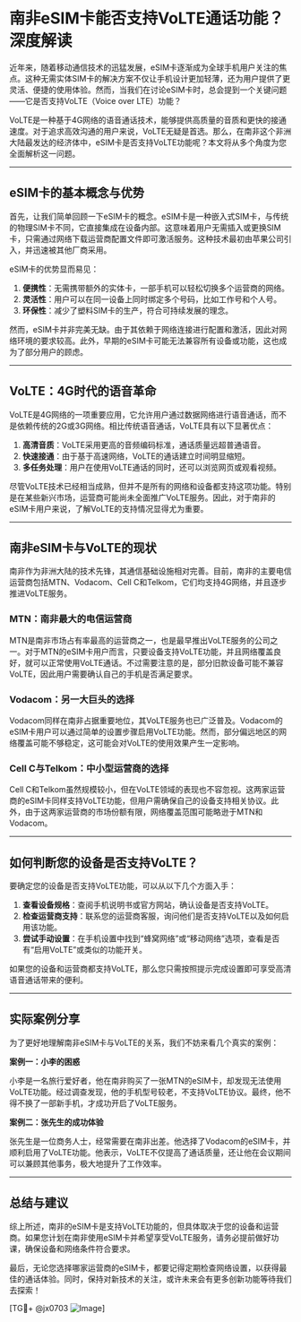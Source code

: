# 南非eSIM卡能否支持VoLTE通话功能？深度解读

近年来，随着移动通信技术的迅猛发展，eSIM卡逐渐成为全球手机用户关注的焦点。这种无需实体SIM卡的解决方案不仅让手机设计更加轻薄，还为用户提供了更灵活、便捷的使用体验。然而，当我们在讨论eSIM卡时，总会提到一个关键问题——它是否支持VoLTE（Voice over LTE）功能？

VoLTE是一种基于4G网络的语音通话技术，能够提供高质量的音质和更快的接通速度。对于追求高效沟通的用户来说，VoLTE无疑是首选。那么，在南非这个非洲大陆最发达的经济体中，eSIM卡是否支持VoLTE功能呢？本文将从多个角度为您全面解析这一问题。

---

## eSIM卡的基本概念与优势

首先，让我们简单回顾一下eSIM卡的概念。eSIM卡是一种嵌入式SIM卡，与传统的物理SIM卡不同，它直接集成在设备内部。这意味着用户无需插入或更换SIM卡，只需通过网络下载运营商配置文件即可激活服务。这种技术最初由苹果公司引入，并迅速被其他厂商采用。

eSIM卡的优势显而易见：

1. **便携性**：无需携带额外的实体卡，一部手机可以轻松切换多个运营商的网络。
2. **灵活性**：用户可以在同一设备上同时绑定多个号码，比如工作号和个人号。
3. **环保性**：减少了塑料SIM卡的生产，符合可持续发展的理念。

然而，eSIM卡并非完美无缺。由于其依赖于网络连接进行配置和激活，因此对网络环境的要求较高。此外，早期的eSIM卡可能无法兼容所有设备或功能，这也成为了部分用户的顾虑。

---

## VoLTE：4G时代的语音革命

VoLTE是4G网络的一项重要应用，它允许用户通过数据网络进行语音通话，而不是依赖传统的2G或3G网络。相比传统语音通话，VoLTE具有以下显著优点：

1. **高清音质**：VoLTE采用更高的音频编码标准，通话质量远超普通语音。
2. **快速接通**：由于基于高速网络，VoLTE的通话建立时间明显缩短。
3. **多任务处理**：用户在使用VoLTE通话的同时，还可以浏览网页或观看视频。

尽管VoLTE技术已经相当成熟，但并不是所有的网络和设备都支持这项功能。特别是在某些新兴市场，运营商可能尚未全面推广VoLTE服务。因此，对于南非的eSIM卡用户来说，了解VoLTE的支持情况显得尤为重要。

---

## 南非eSIM卡与VoLTE的现状

南非作为非洲大陆的技术先锋，其通信基础设施相对完善。目前，南非的主要电信运营商包括MTN、Vodacom、Cell C和Telkom，它们均支持4G网络，并且逐步推进VoLTE服务。

### MTN：南非最大的电信运营商

MTN是南非市场占有率最高的运营商之一，也是最早推出VoLTE服务的公司之一。对于MTN的eSIM卡用户而言，只要设备支持VoLTE功能，并且网络覆盖良好，就可以正常使用VoLTE通话。不过需要注意的是，部分旧款设备可能不兼容VoLTE，因此用户需要确认自己的手机是否满足要求。

### Vodacom：另一大巨头的选择

Vodacom同样在南非占据重要地位，其VoLTE服务也已广泛普及。Vodacom的eSIM卡用户可以通过简单的设置步骤启用VoLTE功能。然而，部分偏远地区的网络覆盖可能不够稳定，这可能会对VoLTE的使用效果产生一定影响。

### Cell C与Telkom：中小型运营商的选择

Cell C和Telkom虽然规模较小，但在VoLTE领域的表现也不容忽视。这两家运营商的eSIM卡同样支持VoLTE功能，但用户需确保自己的设备支持相关协议。此外，由于这两家运营商的市场份额有限，网络覆盖范围可能略逊于MTN和Vodacom。

---

## 如何判断您的设备是否支持VoLTE？

要确定您的设备是否支持VoLTE功能，可以从以下几个方面入手：

1. **查看设备规格**：查阅手机说明书或官方网站，确认设备是否支持VoLTE。
2. **检查运营商支持**：联系您的运营商客服，询问他们是否支持VoLTE以及如何启用该功能。
3. **尝试手动设置**：在手机设置中找到“蜂窝网络”或“移动网络”选项，查看是否有“启用VoLTE”或类似的功能开关。

如果您的设备和运营商都支持VoLTE，那么您只需按照提示完成设置即可享受高清语音通话带来的便利。

---

## 实际案例分享

为了更好地理解南非eSIM卡与VoLTE的关系，我们不妨来看几个真实的案例：

**案例一：小李的困惑**

小李是一名旅行爱好者，他在南非购买了一张MTN的eSIM卡，却发现无法使用VoLTE功能。经过调查发现，他的手机型号较老，不支持VoLTE协议。最终，他不得不换了一部新手机，才成功开启了VoLTE服务。

**案例二：张先生的成功体验**

张先生是一位商务人士，经常需要在南非出差。他选择了Vodacom的eSIM卡，并顺利启用了VoLTE功能。他表示，VoLTE不仅提高了通话质量，还让他在会议期间可以兼顾其他事务，极大地提升了工作效率。

---

## 总结与建议

综上所述，南非的eSIM卡是支持VoLTE功能的，但具体取决于您的设备和运营商。如果您计划在南非使用eSIM卡并希望享受VoLTE服务，请务必提前做好功课，确保设备和网络条件符合要求。

最后，无论您选择哪家运营商的eSIM卡，都要记得定期检查网络设置，以获得最佳的通话体验。同时，保持对新技术的关注，或许未来会有更多创新功能等待我们去探索！

[TG💪+ @jx0703 ![Image](https://github.com/user-attachments/assets/dbca1d08-cadb-493c-b0ec-ad6f7a83f270)]